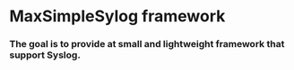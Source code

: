 # MaxSimpleSylog framework

### The goal is to provide at small and lightweight framework that support Syslog.


